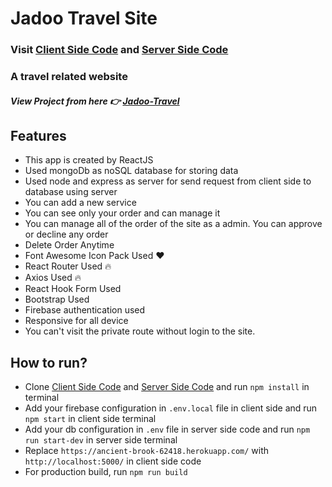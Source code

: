 # Jadoo Travel Site

### Visit [Client Side Code](https://github.com/programming-hero-web-course1/tourism-or-delivery-website-client-side-jbmakib) and [Server Side Code](https://github.com/programming-hero-web-course1/tourism-or-delivery-website-server-side-jbmakib)

### A travel related website

##### View Project from here 👉 [Jadoo-Travel](https://jadoo-mern.web.app/)

## Features

-   This app is created by ReactJS
-   Used mongoDb as noSQL database for storing data
-   Used node and express as server for send request from client side to database using server
-   You can add a new service
-   You can see only your order and can manage it
-   You can manage all of the order of the site as a admin. You can approve or decline any order
-   Delete Order Anytime
-   Font Awesome Icon Pack Used ❤
-   React Router Used 🔥
-   Axios Used 🔥
-   React Hook Form Used
-   Bootstrap Used
-   Firebase authentication used
-   Responsive for all device
-   You can't visit the private route without login to the site.

## How to run?

-   Clone [Client Side Code](https://github.com/programming-hero-web-course1/tourism-or-delivery-website-client-side-jbmakib) and [Server Side Code](https://github.com/programming-hero-web-course1/tourism-or-delivery-website-server-side-jbmakib) and run `npm install` in terminal
-   Add your firebase configuration in `.env.local` file in client side and run `npm start` in client side terminal
-   Add your db configuration in `.env` file in server side code and run `npm run start-dev` in server side terminal
-   Replace `https://ancient-brook-62418.herokuapp.com/` with `http://localhost:5000/` in client side code
-   For production build, run `npm run build`
